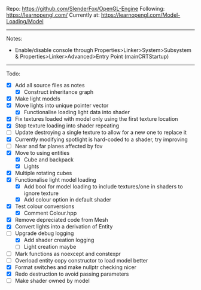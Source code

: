 Repo: https://github.com/SlenderFox/OpenGL-Engine
Following: https://learnopengl.com/
Currently at: https://learnopengl.com/Model-Loading/Model
___
Notes:
- Enable/disable console through
	Properties>Linker>System>Subsystem & Properties>Linker>Advanced>Entry Point (mainCRTStartup)
___
Todo:
- [x] Add all source files as notes
	- [x] Construct inheritance graph
- [x] Make light models
- [x] Move lights into unique pointer vector
	- [x] Functionalise loading light data into shader
- [x] Fix textures loaded with model only using the first texture location
- [x] Stop texture loading into shader repeating
- [ ] Update destroying a single texture to allow for a new one to replace it
- [x] Currently modifying spotlight is hard-coded to a shader, try improving
- [ ] Near and far planes affected by fov
- [x] Move to using entities
	- [x] Cube and backpack
	- [x] Lights
- [x] Multiple rotating cubes
- [x] Functionalise light model loading
	- [x] Add bool for model loading to include textures/one in shaders to ignore texture
	- [x] Add colour option in default shader
- [x] Test colour conversions
	- [x] Comment Colour.hpp
- [x] Remove depreciated code from Mesh
- [x] Convert lights into a derivation of Entity
- [ ] Upgrade debug logging
	- [x] Add shader creation logging
	- [ ] Light creation maybe
- [ ] Mark functions as noexcept and constexpr
- [ ] Overload entity copy constructor to load model better
- [x] Format switches and make nullptr checking nicer
- [x] Redo destruction to avoid passing parameters
- [ ] Make shader owned by model
